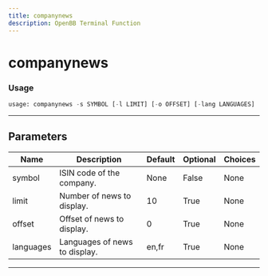 ```yaml
---
title: companynews
description: OpenBB Terminal Function
---
```


# companynews



### Usage 
```python
usage: companynews -s SYMBOL [-l LIMIT] [-o OFFSET] [-lang LANGUAGES]
```

---
## Parameters

| Name | Description | Default | Optional | Choices |
| ---- | ----------- | ------- | -------- | ------- |
| symbol | ISIN code of the company. | None | False | None |
| limit | Number of news to display. | 10 | True | None |
| offset | Offset of news to display. | 0 | True | None |
| languages | Languages of news to display. | en,fr | True | None |


---
